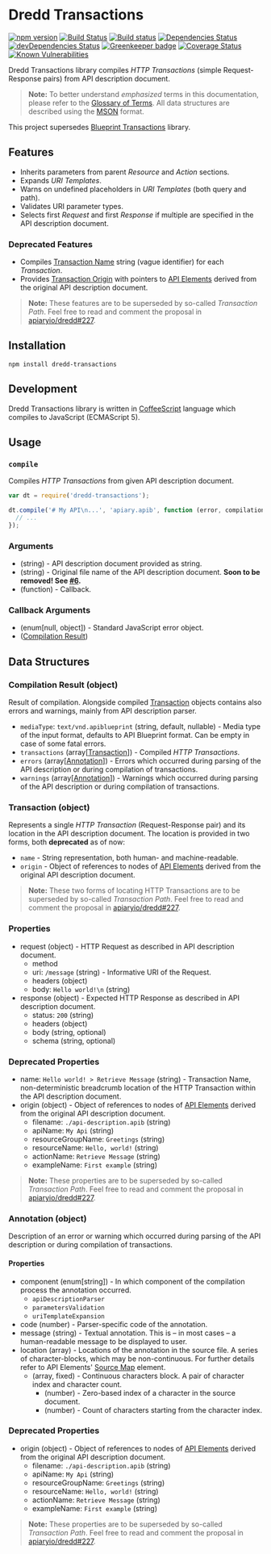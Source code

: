 # Dredd Transactions

[![npm version](https://badge.fury.io/js/dredd-transactions.svg)](https://badge.fury.io/js/dredd-transactions)
[![Build Status](https://travis-ci.org/apiaryio/dredd-transactions.svg?branch=master)](https://travis-ci.org/apiaryio/dredd-transactions)
[![Build status](https://ci.appveyor.com/api/projects/status/hh8l50ssai3p4d3f/branch/master?svg=true)](https://ci.appveyor.com/project/Apiary/dredd-transactions/branch/master)
[![Dependencies Status](https://david-dm.org/apiaryio/dredd-transactions.svg)](https://david-dm.org/apiaryio/dredd-transactions)
[![devDependencies Status](https://david-dm.org/apiaryio/dredd-transactions/dev-status.svg)](https://david-dm.org/apiaryio/dredd-transactions?type=dev)
[![Greenkeeper badge](https://badges.greenkeeper.io/apiaryio/dredd-transactions.svg)](https://greenkeeper.io/)
[![Coverage Status](https://coveralls.io/repos/github/apiaryio/dredd-transactions/badge.svg?branch=master)](https://coveralls.io/github/apiaryio/dredd-transactions?branch=master)
[![Known Vulnerabilities](https://snyk.io/test/npm/dredd-transactions/badge.svg)](https://snyk.io/test/npm/dredd-transactions)


Dredd Transactions library compiles *HTTP Transactions* (simple Request-Response pairs) from API description document.

> **Note:** To better understand *emphasized* terms in this documentation, please refer to the [Glossary of Terms][api-blueprint-glossary]. All data structures are described using the [MSON][mson-spec] format.

This project supersedes [Blueprint Transactions][blueprint-transactions] library.


## Features

* Inherits parameters from parent *Resource* and *Action* sections.
* Expands *URI Templates*.
* Warns on undefined placeholders in *URI Templates* (both query and path).
* Validates URI parameter types.
* Selects first *Request* and first *Response* if multiple are specified in the API description document.


### Deprecated Features

* Compiles [Transaction Name][transaction-object-spec] string (vague identifier) for each *Transaction*.
* Provides [Transaction Origin][transaction-object-spec] with pointers to [API Elements][api-elements] derived from the original API description document.

> **Note:** These features are to be superseded by so-called _Transaction Path_. Feel free to read and comment the proposal in [apiaryio/dredd#227](https://github.com/apiaryio/dredd/issues/227).


## Installation

```
npm install dredd-transactions
```


## Development

Dredd Transactions library is written in [CoffeeScript](http://coffeescript.org/) language which compiles to JavaScript (ECMAScript 5).


## Usage

### `compile`

Compiles *HTTP Transactions* from given API description document.

```javascript
var dt = require('dredd-transactions');

dt.compile('# My API\n...', 'apiary.apib', function (error, compilationResult) {
  // ...
});
```

### Arguments

- (string) - API description document provided as string.
- (string) - Original file name of the API description document. **Soon to be removed! See [#6][filename-deprecation].**
- (function) - Callback.

### Callback Arguments

- (enum[null, object]) - Standard JavaScript error object.
- ([Compilation Result][compilation-result-object-spec])


## Data Structures

<a name="compilation-result-object"></a>
### Compilation Result (object)

Result of compilation. Alongside compiled [Transaction][transaction-object-spec] objects contains also errors and warnings, mainly from API description parser.

- `mediaType`: `text/vnd.apiblueprint` (string, default, nullable) - Media type of the input format, defaults to API Blueprint format. Can be empty in case of some fatal errors.
- `transactions` (array[[Transaction][transaction-object-spec]]) - Compiled _HTTP Transactions_.
- `errors` (array[[Annotation][annotation-object-spec]]) - Errors which occurred during parsing of the API description or during compilation of transactions.
- `warnings` (array[[Annotation][annotation-object-spec]]) - Warnings which occurred during parsing of the API description or during compilation of transactions.

<a name="transaction-object"></a>
### Transaction (object)

Represents a single *HTTP Transaction* (Request-Response pair) and its location in the API description document. The location is provided in two forms, both **deprecated** as of now:

- `name` - String representation, both human- and machine-readable.
- `origin` - Object of references to nodes of [API Elements][api-elements] derived from the original API description document.

> **Note:** These two forms of locating HTTP Transactions are to be superseded by so-called _Transaction Path_. Feel free to read and comment the proposal in [apiaryio/dredd#227](https://github.com/apiaryio/dredd/issues/227).


### Properties

- request (object) - HTTP Request as described in API description document.
    - method
    - uri: `/message` (string) - Informative URI of the Request.
    - headers (object)
    - body: `Hello world!\n` (string)
- response (object) - Expected HTTP Response as described in API description document.
    - status: `200` (string)
    - headers (object)
    - body (string, optional)
    - schema (string, optional)


### Deprecated Properties

- name: `Hello world! > Retrieve Message` (string) - Transaction Name, non-deterministic breadcrumb location of the HTTP Transaction within the API description document.
- origin (object) - Object of references to nodes of [API Elements][api-elements] derived from the original API description document.
    - filename: `./api-description.apib` (string)
    - apiName: `My Api` (string)
    - resourceGroupName: `Greetings` (string)
    - resourceName: `Hello, world!` (string)
    - actionName: `Retrieve Message` (string)
    - exampleName: `First example` (string)

> **Note:** These properties are to be superseded by so-called _Transaction Path_. Feel free to read and comment the proposal in [apiaryio/dredd#227](https://github.com/apiaryio/dredd/issues/227).


<a name="annotation-object"></a>
### Annotation (object)

Description of an error or warning which occurred during parsing of the API description or during compilation of transactions.

#### Properties

- component (enum[string]) - In which component of the compilation process the annotation occurred.
    - `apiDescriptionParser`
    - `parametersValidation`
    - `uriTemplateExpansion`
- code (number) - Parser-specific code of the annotation.
- message (string) - Textual annotation. This is – in most cases – a human-readable message to be displayed to user.
- location (array) - Locations of the annotation in the source file. A series of character-blocks, which may be non-continuous. For further details refer to API Elements' [Source Map](source-map) element.
    - (array, fixed) - Continuous characters block. A pair of character index and character count.
        - (number) - Zero-based index of a character in the source document.
        - (number) - Count of characters starting from the character index.

### Deprecated Properties

- origin (object) - Object of references to nodes of [API Elements][api-elements] derived from the original API description document.
    - filename: `./api-description.apib` (string)
    - apiName: `My Api` (string)
    - resourceGroupName: `Greetings` (string)
    - resourceName: `Hello, world!` (string)
    - actionName: `Retrieve Message` (string)
    - exampleName: `First example` (string)

> **Note:** These properties are to be superseded by so-called _Transaction Path_. Feel free to read and comment the proposal in [apiaryio/dredd#227](https://github.com/apiaryio/dredd/issues/227).


[dredd]: https://github.com/apiaryio/dredd
[mson-spec]: https://github.com/apiaryio/mson
[api-elements]: http://api-elements.readthedocs.org/
[api-blueprint-glossary]: https://github.com/apiaryio/api-blueprint/blob/master/Glossary%20of%20Terms.md
[blueprint-transactions]: https://github.com/apiaryio/blueprint-transactions/


[filename-deprecation]: https://github.com/apiaryio/dredd-transactions/issues/6
[compilation-result-object-spec]: #compilation-result-object
[transaction-object-spec]: #transaction-object
[annotation-object-spec]: #annotation-object
[source-map]: https://github.com/refractproject/refract-spec/blob/master/namespaces/parse-result-namespace.md#source-map-element
